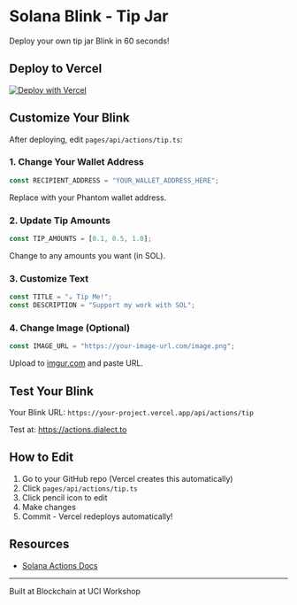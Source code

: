 # Solana Blink - Tip Jar

Deploy your own tip jar Blink in 60 seconds!

## Deploy to Vercel

[![Deploy with Vercel](https://vercel.com/button)](https://vercel.com/new/clone?repository-url=https://github.com/jordan-m-finn/solana-blink-tip-jar)

## Customize Your Blink

After deploying, edit `pages/api/actions/tip.ts`:

### 1. Change Your Wallet Address
```typescript
const RECIPIENT_ADDRESS = "YOUR_WALLET_ADDRESS_HERE";
```
Replace with your Phantom wallet address.

### 2. Update Tip Amounts
```typescript
const TIP_AMOUNTS = [0.1, 0.5, 1.0];
```
Change to any amounts you want (in SOL).

### 3. Customize Text
```typescript
const TITLE = "☕ Tip Me!";
const DESCRIPTION = "Support my work with SOL";
```

### 4. Change Image (Optional)
```typescript
const IMAGE_URL = "https://your-image-url.com/image.png";
```
Upload to [imgur.com](https://imgur.com) and paste URL.

## Test Your Blink

Your Blink URL: `https://your-project.vercel.app/api/actions/tip`

Test at: https://actions.dialect.to

## How to Edit

1. Go to your GitHub repo (Vercel creates this automatically)
2. Click `pages/api/actions/tip.ts`
3. Click pencil icon to edit
4. Make changes
5. Commit - Vercel redeploys automatically!

## Resources

- [Solana Actions Docs](https://solana.com/docs/advanced/actions)

---

Built at Blockchain at UCI Workshop
